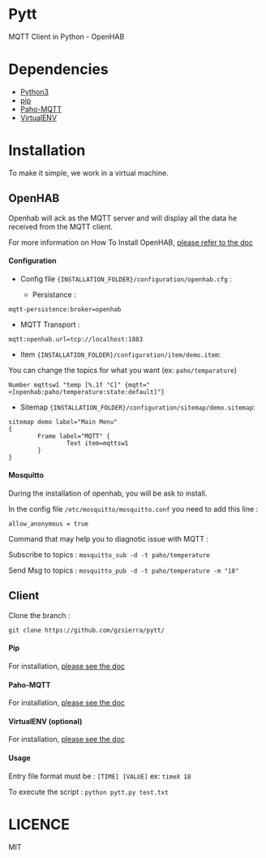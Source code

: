 # Pytt
MQTT Client in Python - OpenHAB

# Dependencies
* [Python3](https://www.python.org/)
* [pip](https://pip.pypa.io/en/stable/)
* [Paho-MQTT](https://eclipse.org/paho/clients/python/)
* [VirtualENV](https://virtualenv.pypa.io/en/stable/)

# Installation
To make it simple, we work in a virtual machine.

## OpenHAB
Openhab will ack as the MQTT server and will display all the data he received from the MQTT client.

For more  information on How To Install OpenHAB, [please refer to the doc](https://github.com/openhab/openhab/wiki/Ubuntu-on-x64)
#### Configuration
* Config file `{INSTALLATION_FOLDER}/configuration/openhab.cfg` :

  * Persistance :
```
mqtt-persistence:broker=openhab
```
  * MQTT Transport :
```
mqtt:openhab.url=tcp://localhost:1883
```
* Item `{INSTALLATION_FOLDER}/configuration/item/demo.item`:

You can change the topics for what you want (ex: `paho/temparature`)
```
Number mqttsw1 "temp [%.1f °C]" {mqtt="<[openhab:paho/temperature:state:default]"}
```
* Sitemap `{INSTALLATION_FOLDER}/configuration/sitemap/demo.sitemap`:
```
sitemap demo label="Main Menu"
{
        Frame label="MQTT" {
                Text item=mqttsw1
        }
}
```
#### Mosquitto
During the installation of openhab, you will be ask to install.

In the config file `/etc/mosquitto/mosquitto.conf` you need to add this line :

`allow_anonymous = true`

Command that may help you to diagnotic issue with MQTT :

Subscribe to topics : `mosquitto_sub -d -t paho/temperature`

Send Msg to topics : `mosquitto_pub -d -t paho/temperature -m "18"`
## Client
Clone the branch :

`git clone https://github.com/gzsierra/pytt/`

#### Pip
For installation, [please see the doc](https://pip.pypa.io/en/stable/)
#### Paho-MQTT
For installation, [please see the doc](https://eclipse.org/paho/clients/python/)
#### VirtualENV (optional)
For installation, [please see the doc](https://virtualenv.pypa.io/en/stable/)

#### Usage
Entry file format must be : `[TIME] [VALUE]`
ex: `timeX 18`

To execute the script : `python pytt.py test.txt`

# LICENCE
MIT
